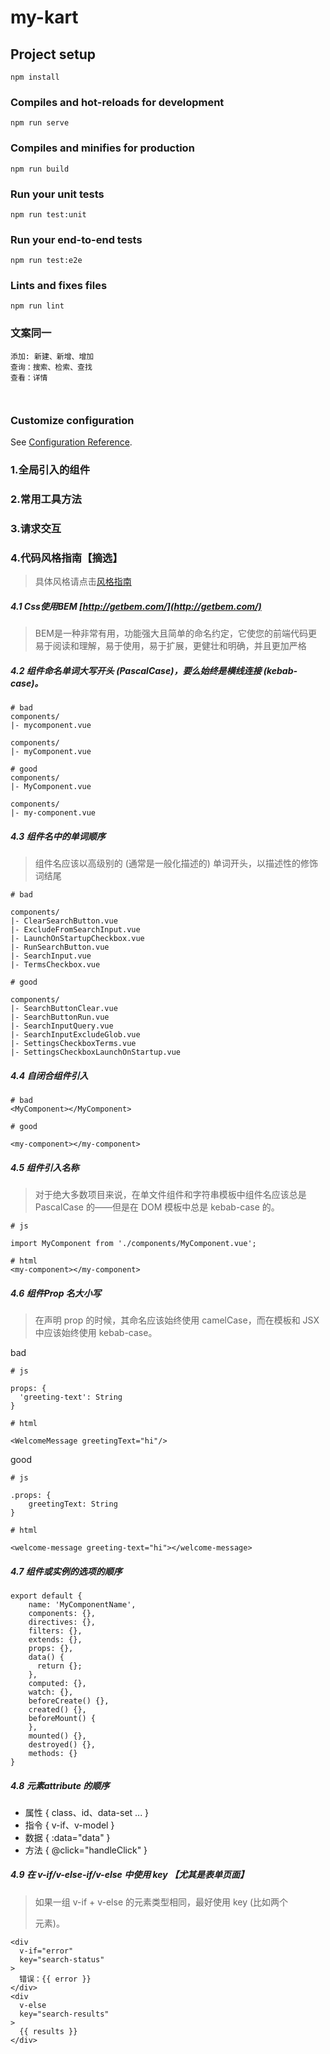 # my-kart

## Project setup
```
npm install
```

### Compiles and hot-reloads for development
```
npm run serve
```

### Compiles and minifies for production
```
npm run build
```

### Run your unit tests
```
npm run test:unit
```

### Run your end-to-end tests
```
npm run test:e2e
```

### Lints and fixes files
```
npm run lint
```

### 文案同一
```
添加: 新建、新增、增加
查询：搜索、检索、查找
查看：详情 



```
### Customize configuration
See [Configuration Reference](https://cli.vuejs.org/config/).

### 1.全局引入的组件
### 2.常用工具方法
### 3.请求交互
### 4.代码风格指南【摘选】
> 具体风格请点击[风格指南](https://cn.vuejs.org/v2/style-guide/)
##### 4.1 Css使用BEM  [http://getbem.com/](http://getbem.com/)
> BEM是一种非常有用，功能强大且简单的命名约定，它使您的前端代码更易于阅读和理解，易于使用，易于扩展，更健壮和明确，并且更加严格


##### 4.2 组件命名单词大写开头 (PascalCase)，要么始终是横线连接 (kebab-case)。

```
# bad
components/
|- mycomponent.vue

components/
|- myComponent.vue
```

```
# good
components/
|- MyComponent.vue

components/
|- my-component.vue
```

##### 4.3 组件名中的单词顺序
> 组件名应该以高级别的 (通常是一般化描述的) 单词开头，以描述性的修饰词结尾

```
# bad

components/
|- ClearSearchButton.vue
|- ExcludeFromSearchInput.vue
|- LaunchOnStartupCheckbox.vue
|- RunSearchButton.vue
|- SearchInput.vue
|- TermsCheckbox.vue
```

```
# good

components/
|- SearchButtonClear.vue
|- SearchButtonRun.vue
|- SearchInputQuery.vue
|- SearchInputExcludeGlob.vue
|- SettingsCheckboxTerms.vue
|- SettingsCheckboxLaunchOnStartup.vue
```

##### 4.4 自闭合组件引入
```
# bad
<MyComponent></MyComponent>

# good

<my-component></my-component>

```


##### 4.5 组件引入名称
> 对于绝大多数项目来说，在单文件组件和字符串模板中组件名应该总是 PascalCase 的——但是在 DOM 模板中总是 kebab-case 的。
```
# js

import MyComponent from './components/MyComponent.vue';

# html
<my-component></my-component>
```

##### 4.6 组件Prop 名大小写
> 在声明 prop 的时候，其命名应该始终使用 camelCase，而在模板和 JSX 中应该始终使用 kebab-case。

bad
```
# js

props: {
  'greeting-text': String
}

# html

<WelcomeMessage greetingText="hi"/>

```

good
```
# js

.props: {
    greetingText: String
}

# html

<welcome-message greeting-text="hi"></welcome-message>
```

##### 4.7 组件或实例的选项的顺序
```
export default {
	name: 'MyComponentName',
	components: {},
	directives: {},
	filters: {},
	extends: {},
	props: {},
	data() {
	  return {};
	},
	computed: {},
	watch: {},
	beforeCreate() {},
	created() {},
	beforeMount() {
	},
	mounted() {},
	destroyed() {},
	methods: {}
}
```

##### 4.8 元素attribute 的顺序
- 属性 { class、id、data-set ... }
- 指令 { v-if、v-model }
- 数据 { :data="data" }
- 方法 { @click="handleClick" }

##### 4.9 在 v-if/v-else-if/v-else 中使用 key 【尤其是表单页面】
> 如果一组 v-if + v-else 的元素类型相同，最好使用 key (比如两个 <div> 元素)。

```
<div
  v-if="error"
  key="search-status"
>
  错误：{{ error }}
</div>
<div
  v-else
  key="search-results"
>
  {{ results }}
</div>
```
